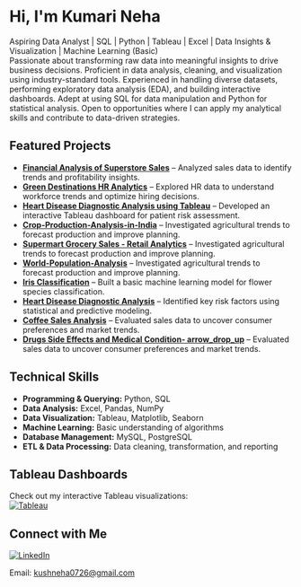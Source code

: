 # Hi, I'm Kumari Neha
Aspiring Data Analyst | SQL | Python | Tableau | Excel | Data Insights & Visualization | Machine Learning (Basic)  
Passionate about transforming raw data into meaningful insights to drive business decisions. Proficient in data analysis, cleaning, and visualization using industry-standard tools. Experienced in handling diverse datasets, performing exploratory data analysis (EDA), and building interactive dashboards. Adept at using SQL for data manipulation and Python for statistical analysis.
Open to opportunities where I can apply my analytical skills and contribute to data-driven strategies.

## Featured Projects
- **[Financial Analysis of Superstore Sales](https://github.com/KumariNeha26/Financial-Analysis-of-Superstore-Sales)** – Analyzed sales data to identify trends and profitability insights.  
- **[Green Destinations HR Analytics](https://github.com/KumariNeha26/Green-Destinations-HR-Analytics)** – Explored HR data to understand workforce trends and optimize hiring decisions.  
- **[Heart Disease Diagnostic Analysis using Tableau](https://github.com/KumariNeha26/Heart-Disease-Diagnostic-Analysis-using-Tableau/tree/main)** – Developed an interactive Tableau dashboard for patient risk assessment.
- **[Crop-Production-Analysis-in-India](https://github.com/KumariNeha26/Crop-Production-Analysis-in-India)** – Investigated agricultural trends to forecast production and improve planning.  
- **[Supermart Grocery Sales - Retail Analytics](https://github.com/KumariNeha26/Supermart-Grocery-Sales---Retail-Analytics-Dataset)** – Investigated agricultural trends to forecast production and improve planning.
- **[World-Population-Analysis](https://github.com/KumariNeha26/World-Population-Analysis)** – Investigated agricultural trends to forecast production and improve planning.  
- **[Iris Classification](https://github.com/KumariNeha26/Iris-Classification)** – Built a basic machine learning model for flower species classification.
- **[Heart Disease Diagnostic Analysis](https://github.com/KumariNeha26/Heart-Disease-Diagnostic-Analysis)** – Identified key risk factors using statistical and predictive modeling.  
- **[Coffee Sales Analysis](https://github.com/KumariNeha26/Coffee-Sales-Analysis)** – Evaluated sales data to uncover consumer preferences and market trends.
- **[Drugs Side Effects and Medical Condition- arrow_drop_up](https://github.com/KumariNeha26/Drugs-Side-Effects-and-Medical-Condition-arrow_drop_up/tree/main)** – Evaluated sales data to uncover consumer preferences and market trends.

## Technical Skills  
- **Programming & Querying:** Python, SQL  
- **Data Analysis:** Excel, Pandas, NumPy  
- **Data Visualization:** Tableau, Matplotlib, Seaborn  
- **Machine Learning:** Basic understanding of algorithms  
- **Database Management:** MySQL, PostgreSQL  
- **ETL & Data Processing:** Data cleaning, transformation, and reporting
  
## Tableau Dashboards
Check out my interactive Tableau visualizations:  
[![Tableau](https://img.shields.io/badge/-Tableau-blue)](https://public.tableau.com/app/profile/neha.kushwaha/vizzes)

## Connect with Me
[![LinkedIn](https://img.shields.io/badge/-LinkedIn-blue)](https://www.linkedin.com/in/kumari-neha-760367309)

Email: kushneha0726@gmail.com


